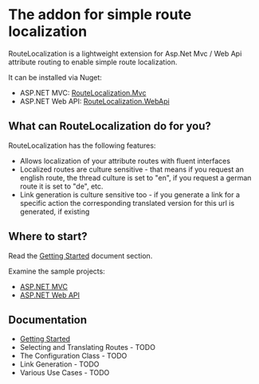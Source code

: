 # The addon for simple route localization

RouteLocalization is a lightweight extension for Asp.Net Mvc / Web Api attribute routing to enable simple route localization.

It can be installed via Nuget:

  * ASP.NET MVC: [RouteLocalization.Mvc](http://nuget.org/packages/RouteLocalization.Mvc)
  * ASP.NET Web API: [RouteLocalization.WebApi](http://nuget.org/packages/RouteLocalization.WebApi)

## What can RouteLocalization do for you?

RouteLocalization has the following features:

* Allows localization of your attribute routes with fluent interfaces
* Localized routes are culture sensitive - that means if you request an english route, the thread culture is set to "en", if you request a german route it is set to "de", etc.
* Link generation is culture sensitive too - if you generate a link for a specific action the corresponding translated version for this url is generated, if existing

## Where to start?

Read the [Getting Started](docs/GettingStarted.md) document section.

Examine the sample projects:

* [ASP.NET MVC](RouteLocalization.Mvc.Sample/App_Start/RouteConfig.cs)
* [ASP.NET Web API](RouteLocalization.Http.Sample/App_Start/WebApiConfig.cs)

## Documentation

* [Getting Started](docs/GettingStarted.md)
* Selecting and Translating Routes - TODO
* The Configuration Class - TODO
* Link Generation - TODO
* Various Use Cases - TODO
